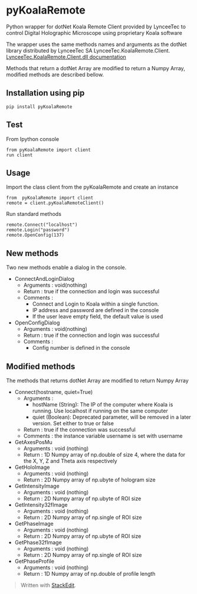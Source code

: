# pyKoalaRemote
Python wrapper for dotNet Koala Remote Client provided by LynceeTec to control Digital Holographic Microscope using proprietary Koala software

The wrapper uses the same methods names and arguments as the dotNet library distributed by LynceeTec SA LynceeTec.KoalaRemote.Client.  [LynceeTec.KoalaRemote.Client.dll documentation](https://github.com/jejmule/pyKoalaRemote/blob/master/Koala%20Remote%20-%20Users%20Manual.pdf)

Methods that return a dotNet Array are modified to return a Numpy Array, modified methods are described bellow.

## Installation using pip

    pip install pyKoalaRemote
 
 ## Test
 From Ipython console

    from pyKoalaRemote import client
    run client
## Usage
Import the class client from the pyKoalaRemote and create an instance

    from  pyKoalaRemote import client
    remote = client.pyKoalaRemoteClient()
 
Run standard methods

    remote.Connect("localhost")
    remote.Login("password")
    remote.OpenConfig(137)

## New methods
Two new methods enable a dialog in the console.

 - ConnectAndLoginDialog
	 - Arguments : void(nothing)
	 - Return : true if the connection and login was successful
	 - Comments : 
		 - Connect and Login to Koala within a single function.
		 - IP address and password are defined in the console
		 - If the user leave empty field, the default value is used
 - OpenConfigDialog
	 - Arguments : void(nothing)
	 - Return : true if the connection and login was successful
	 - Comments : 
		 - Config number is defined in the console

## Modified methods
The methods that returns dotNet Array are modified to return Numpy Array

 - Connect(hostname, quiet=True)
	 - Arguments :
		 - hostName (String): The IP of the computer where Koala is running. Use localhost if running on the same computer
		 - quiet (Boolean): Deprecated parameter, will be removed in a later version. Set either to true or false
	 - Return : true if the connection was successful
	 - Comments : the instance variable username is set with username
 - GetAxesPosMu
	 - Arguments : void (nothing)
	 - Return : 1D Numpy array of np.double of size 4, where the data for the X, Y, Z and Theta axis respectively
 - GetHoloImage
	 - Arguments : void (nothing)
	 - Return : 2D Numpy array of np.ubyte of hologram size
 - GetIntensityImage
	 - Arguments : void (nothing)
	 - Return : 2D Numpy array of np.ubyte of ROI size
 - GetIntensity32fImage
	 - Arguments : void (nothing)
	 - Return : 2D Numpy array of np.single of ROI size
 - GetPhaseImage
	 - Arguments : void (nothing)
	 - Return : 2D Numpy array of np.ubyte of ROI size
 - GetPhase32fImage
	 - Arguments : void (nothing)
	 - Return : 2D Numpy array of np.single of ROI size
 - GetPhaseProfile
	 - Arguments : void (nothing)
	 - Return : 1D Numpy array of np.double of profile length

    
> Written with [StackEdit](https://stackedit.io/).

<!--stackedit_data:
eyJoaXN0b3J5IjpbMTQyOTA1NjIyMiwxNDQyNDg4Mzg0LDE4Nz
M1NDE1OTEsLTYzNjU5MjE5M119
-->